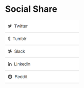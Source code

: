 # Social Share
![Social_Share](https://github.com/maiahariton/social_share/blob/master/social_share.png)
